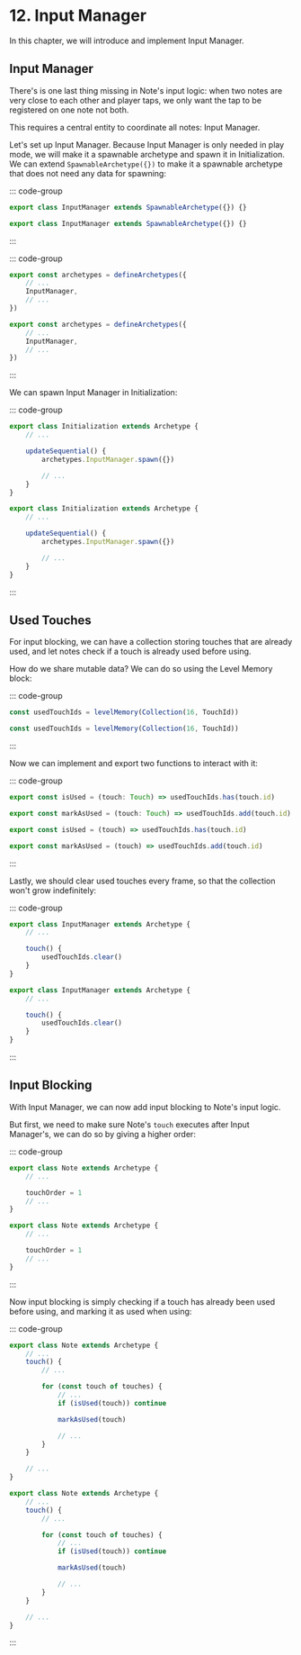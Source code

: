 # 12. Input Manager

In this chapter, we will introduce and implement Input Manager.

## Input Manager

There's is one last thing missing in Note's input logic: when two notes are very close to each other and player taps, we only want the tap to be registered on one note not both.

This requires a central entity to coordinate all notes: Input Manager.

Let's set up Input Manager. Because Input Manager is only needed in play mode, we will make it a spawnable archetype and spawn it in Initialization. We can extend `SpawnableArchetype({})` to make it a spawnable archetype that does not need any data for spawning:

::: code-group

```TypeScript
export class InputManager extends SpawnableArchetype({}) {}
```

```JavaScript
export class InputManager extends SpawnableArchetype({}) {}
```

:::

::: code-group

```TypeScript
export const archetypes = defineArchetypes({
    // ...
    InputManager,
    // ...
})
```

```JavaScript
export const archetypes = defineArchetypes({
    // ...
    InputManager,
    // ...
})
```

:::

We can spawn Input Manager in Initialization:

::: code-group

```TypeScript
export class Initialization extends Archetype {
    // ...

    updateSequential() {
        archetypes.InputManager.spawn({})

        // ...
    }
}
```

```JavaScript
export class Initialization extends Archetype {
    // ...

    updateSequential() {
        archetypes.InputManager.spawn({})

        // ...
    }
}
```

:::

## Used Touches

For input blocking, we can have a collection storing touches that are already used, and let notes check if a touch is already used before using.

How do we share mutable data? We can do so using the Level Memory block:

::: code-group

```TypeScript
const usedTouchIds = levelMemory(Collection(16, TouchId))
```

```JavaScript
const usedTouchIds = levelMemory(Collection(16, TouchId))
```

:::

Now we can implement and export two functions to interact with it:

::: code-group

```TypeScript
export const isUsed = (touch: Touch) => usedTouchIds.has(touch.id)

export const markAsUsed = (touch: Touch) => usedTouchIds.add(touch.id)
```

```JavaScript
export const isUsed = (touch) => usedTouchIds.has(touch.id)

export const markAsUsed = (touch) => usedTouchIds.add(touch.id)
```

:::

Lastly, we should clear used touches every frame, so that the collection won't grow indefinitely:

::: code-group

```TypeScript
export class InputManager extends Archetype {
    // ...

    touch() {
        usedTouchIds.clear()
    }
}
```

```JavaScript
export class InputManager extends Archetype {
    // ...

    touch() {
        usedTouchIds.clear()
    }
}
```

:::

## Input Blocking

With Input Manager, we can now add input blocking to Note's input logic.

But first, we need to make sure Note's `touch` executes after Input Manager's, we can do so by giving a higher order:

::: code-group

```TypeScript
export class Note extends Archetype {
    // ...

    touchOrder = 1
    // ...
}
```

```JavaScript
export class Note extends Archetype {
    // ...

    touchOrder = 1
    // ...
}
```

:::

Now input blocking is simply checking if a touch has already been used before using, and marking it as used when using:

::: code-group

```TypeScript
export class Note extends Archetype {
    // ...
    touch() {
        // ...

        for (const touch of touches) {
            // ...
            if (isUsed(touch)) continue

            markAsUsed(touch)

            // ...
        }
    }

    // ...
}
```

```JavaScript
export class Note extends Archetype {
    // ...
    touch() {
        // ...

        for (const touch of touches) {
            // ...
            if (isUsed(touch)) continue

            markAsUsed(touch)

            // ...
        }
    }

    // ...
}
```

:::

